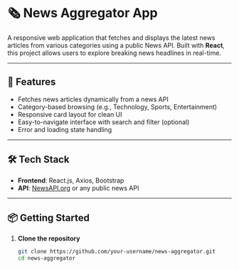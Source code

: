 # 🗞️ News Aggregator App

A responsive web application that fetches and displays the latest news articles from various categories using a public News API. Built with **React**, this project allows users to explore breaking news headlines in real-time.

---

## 🚀 Features

- Fetches news articles dynamically from a news API  
- Category-based browsing (e.g., Technology, Sports, Entertainment)  
- Responsive card layout for clean UI  
- Easy-to-navigate interface with search and filter (optional)  
- Error and loading state handling  

---

## 🛠️ Tech Stack

- **Frontend**: React.js, Axios, Bootstrap  
- **API**: [NewsAPI.org](https://newsapi.org) or any public news API  

---

## 📦 Getting Started

1. **Clone the repository**
   ```bash
   git clone https://github.com/your-username/news-aggregator.git
   cd news-aggregator
